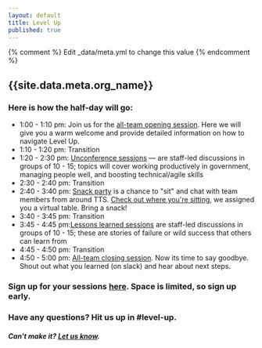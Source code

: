 ```yaml
---
layout: default
title: Level Up
published: true
---
```


{% comment %} Edit _data/meta.yml to change this value {% endcomment %}
## {{site.data.meta.org_name}}


### Here is how the half-day will go:

- 1:00 - 1:10 pm: Join us for the [all-team opening session](https://www.youtube.com/watch?v=tl5T-VQOw8E). Here we will give you a warm welcome and provide detailed information on how to navigate Level Up. 
- 1:10 - 1:20 pm: Transition
- 1:20 - 2:30 pm: [Unconference sessions]({{site.baseurl}}/pages/unconference.html) — are staff-led discussions in groups of 10 - 15; topics will cover working productively in government, managing people well, and boosting technical/agile skills
- 2:30 - 2:40 pm: Transition 
- 2:40 - 3:40 pm: [Snack party]({{site.baseurl}}/pages/snackparty.html) is a chance to "sit" and chat with team members from around TTS. [Check out where you're sitting]({{site.baseurl}}/pages/snackparty.html), we assigned you a virtual table. Bring a snack!
- 3:40 - 3:45 pm: Transition
- 3:45 - 4:45 pm:[Lessons learned sessions]({{site.baseurl}}/pages/lessons.html) are staff-led discussions in groups of 10 - 15; these are stories of failure or wild success that others can learn from
- 4:45 - 4:50 pm: Transition 
- 4:50 - 5:00 pm: [All-team closing session](https://www.youtube.com/watch?v=tl5T-VQOw8E). Now its time to say goodbye. Shout out what you learned (on slack) and hear about next steps. 

### Sign up for your sessions [here](https://goo.gl/forms/CY4MNFwldViytK3r2). Space is limited, so sign up early. 

### Have any questions? Hit us up in #level-up.

##### Can't make it? [Let us know](https://goo.gl/forms/Pk91d4Hnx6xKFvQh2).